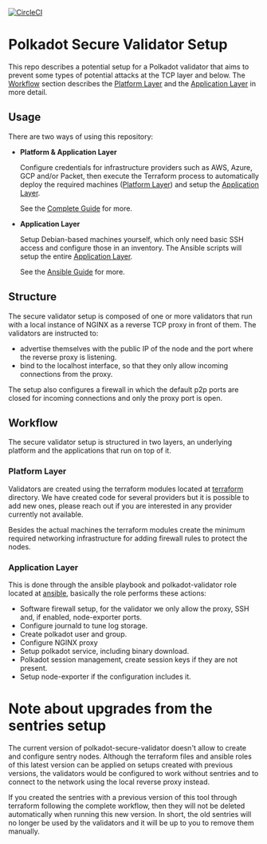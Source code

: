 [![CircleCI](https://circleci.com/gh/w3f/polkadot-secure-validator.svg?style=svg)](https://circleci.com/gh/w3f/polkadot-secure-validator)

# Polkadot Secure Validator Setup

This repo describes a potential setup for a Polkadot validator that aims to
prevent some types of potential attacks at the TCP layer and below.
The [Workflow](#workflow) section describes the [Platform Layer](#platform-layer)
and the [Application Layer](#application-layer) in more detail.

## Usage

There are two ways of using this repository:

* **Platform & Application Layer**

  Configure credentials for infrastructure providers such as AWS, Azure, GCP
  and/or Packet, then execute the Terraform process to automatically deploy the
  required machines ([Platform Layer](#platform-layer)) and setup the
  [Application Layer](#application-layer).

  See the [Complete Guide](GUIDE_COMPLETE.md) for more.

* **Application Layer**

  Setup Debian-based machines yourself, which only need basic SSH access and
  configure those in an inventory. The Ansible scripts will setup the entire
  [Application Layer](#application-layer).

  See the [Ansible Guide](GUIDE_ANSIBLE.md) for more.

## Structure

The secure validator setup is composed of one or more validators that run with a local
instance of NGINX as a reverse TCP proxy in front of them. The validators are instructed to:
* advertise themselves with the public IP of the node and the port where the
reverse proxy is listening.
* bind to the localhost interface, so that they only allow incoming connections from the
proxy.

The setup also configures a firewall in which the default p2p ports are closed for
incoming connections and only the proxy port is open.

## Workflow

The secure validator setup is structured in two layers, an underlying platform
and the applications that run on top of it.

### Platform Layer

Validators are created using the terraform modules located at [terraform](/terraform)
directory. We have created code for several providers but it is possible to add new
ones, please reach out if you are interested in any provider currently not available.

Besides the actual machines the terraform modules create the minimum required networking
infrastructure for adding firewall rules to protect the nodes.

### Application Layer

This is done through the ansible playbook and polkadot-validator role located at
[ansible](/ansible), basically the role performs these actions:

* Software firewall setup, for the validator we only allow the proxy, SSH and, if
enabled, node-exporter ports.
* Configure journald to tune log storage.
* Create polkadot user and group.
* Configure NGINX proxy
* Setup polkadot service, including binary download.
* Polkadot session management, create session keys if they are not present.
* Setup node-exporter if the configuration includes it.

# Note about upgrades from the sentries setup

The current version of polkadot-secure-validator doesn't allow to create and configure
sentry nodes. Although the terraform files and ansible roles of this latest version
can be applied on setups created with previous versions, the validators would be configured
to work without sentries and to connect to the network using the local reverse proxy instead.

If you created the sentries with a previous version of this tool through terraform following
the complete workflow, then they will not be deleted automatically when running this new version.
In short, the old sentries will no longer be used by the validators and it will be up to you to
remove them manually.
